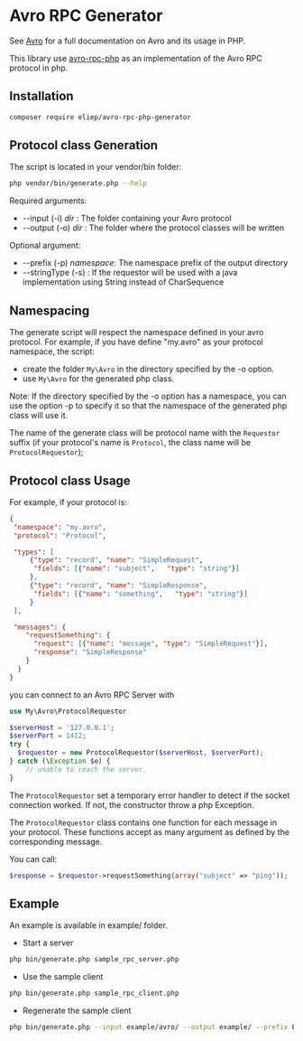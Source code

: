 # Avro RPC Generator

See [Avro](http://avro.apache.org/) for a full documentation on Avro and its 
usage in PHP.

This library use [avro-rpc-php](https://github.com/eliep/avro-rpc-php) as an implementation
of the Avro RPC protocol in php.


## Installation
 
```bash
composer require eliep/avro-rpc-php-generator
```



## Protocol class Generation
The script is located in your vendor/bin folder:
```bash
php vendor/bin/generate.php --help
```

Required arguments:

  * --input  (-i) _dir_ : The folder containing your Avro protocol
  * --output (-o) _dir_ : The folder where the protocol classes will be written
  
Optional argument:

  * --prefix (-p) _namespace_: The namespace prefix of the output directory
  * --stringType (-s) : If the requestor will be used with a java implementation using String instead of CharSequence

## Namespacing
The generate script will respect the namespace defined in your avro protocol. For example,
if you have define "my.avro" as your protocol namespace, the script:
  - create the folder `My\Avro` in the directory specified by the -o option.
  - use `My\Avro` for the generated php class.
  
Note: If the directory specified by the -o option has a namespace, 
you can use the option -p to specify it so that the namespace
of the generated php class will use it.

The name of the generate class will be protocol name with the `Requestor` suffix 
(if your protocol's name is `Protocol`, the class name will be `ProtocolRequestor`);

## Protocol class Usage

For example, if your protocol is:
```json
{
 "namespace": "my.avro",
 "protocol": "Protocol",

 "types": [
     {"type": "record", "name": "SimpleRequest",
      "fields": [{"name": "subject",   "type": "string"}]
     },
     {"type": "record", "name": "SimpleResponse",
      "fields": [{"name": "something",   "type": "string"}]
     }
 ],

 "messages": {
    "requestSomething": {
      "request": [{"name": "message", "type": "SimpleRequest"}],
      "response": "SimpleResponse"
    }
  }
}
```

you can connect to an Avro RPC Server with

```php
use My\Avro\ProtocolRequestor

$serverHost = '127.0.0.1';
$serverPort = 1412;
try {
  $requestor = new ProtocolRequestor($serverHost, $serverPort);
} catch (\Exception $e) {
    // unable to reach the server.
}
```

The `ProtocolRequestor` set a temporary error handler to detect if the socket connection
 worked. If not, the constructor throw a php Exception.


The `ProtocolRequestor` class contains one function for each message in your protocol.
These functions accept as many argument as defined by the corresponding message.

You can call:

```php
$response = $requestor->requestSomething(array("subject" => "ping"));
```

## Example
An example is available in example/ folder.

  - Start a server
```bash
php bin/generate.php sample_rpc_server.php
```

  - Use the sample client
```bash
php bin/generate.php sample_rpc_client.php
```

  - Regenerate the sample client
```bash
php bin/generate.php --input example/avro/ --output example/ --prefix Example --stringType
```
